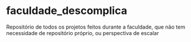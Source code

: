 # faculdade_descomplica
Repositório de todos os projetos feitos durante a faculdade, que não tem necessidade de repositório próprio, ou perspectiva de escalar
